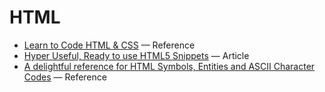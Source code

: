 # HTML

* [Learn to Code HTML & CSS](http://learn.shayhowe.com/) &mdash; Reference
* [Hyper Useful, Ready to use HTML5 Snippets](http://www.catswhocode.com/blog/hyper-useful-ready-to-use-html5-snippets) &mdash; Article
* [A delightful reference for HTML Symbols, Entities and ASCII Character Codes](http://htmlarrows.com/) &mdash; Reference
